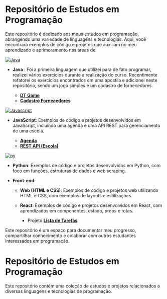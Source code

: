 # Repositório de Estudos em Programação

Este repositório é dedicado aos meus estudos em programação, abrangendo uma variedade de linguagens e tecnologias. Aqui, você encontrará exemplos de código e projetos que auxiliam no meu aprendizado e aprimoramento nas áreas de:

[![Java](https://skillicons.dev/icons?i=java&theme=light)](https://skillicons.dev)

- **Java** : Foi a primeira linguagem que utilizei para de fato programar, realizei vários exercicios durante a realização do curso. Recentimente refatorei os exercicios encontrados em uma apostila e adicionei neste repositório, sendo um jogo simples e um cadastro de fornecedores.

  - [**DT Game**](java/projetos/%20JogoSimples/README.md)
  - [**Cadastro Fornecedores**](java/projetos/CadastroFornecedores/README.md)

[![Javascript](https://skillicons.dev/icons?i=javascript&theme=light)](https://skillicons.dev)

- **JavaScript**: Exemplos de código e projetos desenvolvidos em JavaScript, incluindo uma agenda e uma API REST para gerenciamento de uma escola.

  - [**Agenda**](javascript/projetos/agenda/README.md)
  - [**REST API (Escola)**](javascript/projetos/rest-api/README.md)

[![py](https://skillicons.dev/icons?i=python&theme=light)](https://skillicons.dev)

- **Python**: Exemplos de código e projetos desenvolvidos em Python, com foco em funções, estruturas de dados e web scraping.

- **Front-end**:

  - **Web (HTML e CSS)**: Exemplos de código e projetos web utilizando HTML e CSS, com exemplos de layouts e estilizações.

  - **React**: Exemplos de código e projetos desenvolvidos em React, com aprendizados em componentes, estado, props e rotas.
    - Projeto [**Lista de Tarefas**](https://deplylistatarefas-fabio-thierrys-projects.vercel.app/)

Este repositório é um espaço para documentar meu progresso, compartilhar conhecimento e colaborar com outros estudantes interessados em programação.

# Repositório de Estudos em Programação

Este repositório contém uma coleção de estudos e projetos relacionados a diversas linguagens e tecnologias de programação.
